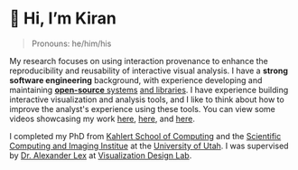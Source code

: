 # 👋 Hi, I’m Kiran

> Pronouns: he/him/his


My research focuses on using interaction provenance to enhance the reproducibility and reusability of interactive visual analysis.
I have a **strong software engineering** background, with experience developing and maintaining [**open-source** systems](https://github.com/trrack/trrackjs) [and libraries](https://github.com/Trrack/trrackvis).
I have experience building interactive visualization and analysis tools, and I like to think about how to improve the analyst's experience using these tools. You can view some videos showcasing my work [here](https://youtu.be/DXHXPvRHN9I?si=QIGTR-8rF0gvbGuC), [here](https://www.youtube.com/watch?v=6zUdTOarBIo), and [here](https://youtu.be/jDf4ndtekpk?si=-6OUgt2au_HNeZHT).

I completed my PhD from [Kahlert School of Computing](https://www.cs.utah.edu/) and the [Scientific Computing and Imaging Institue](https://sci.utah.edu/) at the [University of Utah](https://www.utah.edu/). I was supervised by [Dr. Alexander Lex](https://vdl.sci.utah.edu/team/lex/) at [Visualization Design Lab](https://vdl.sci.utah.edu/).

<!---
kirangadhave/kirangadhave is a ✨ special ✨ repository because its `README.md` (this file) appears on your GitHub profile.
You can click the Preview link to take a look at your changes.
--->
